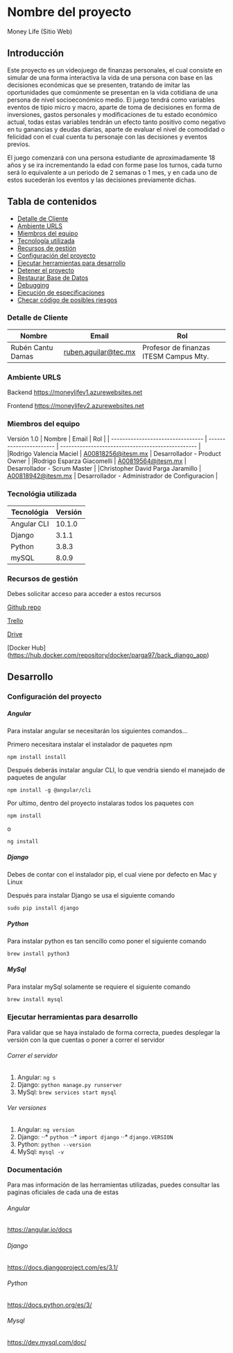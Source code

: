 # Nombre del proyecto

Money Life (Sitio Web)

## Introducción

Este proyecto es un videojuego de finanzas personales, el cual consiste en simular de una forma interactiva la vida de una persona con base en las decisiones económicas que se presenten, tratando de imitar las oportunidades que comúnmente se presentan en la vida cotidiana de una persona de nivel socioeconómico medio. El juego tendrá como variables eventos de tipio micro y macro, aparte de toma de decisiones en forma de inversiones, gastos personales y modificaciones de tu estado económico actual, todas estas variables tendrán un efecto tanto positivo como negativo en tu ganancias y deudas diarias, aparte de evaluar el nivel de comodidad o felicidad con el cual cuenta tu personaje con las decisiones y eventos previos.

El juego comenzará con una persona estudiante de aproximadamente 18 años y se ira incrementando la edad con forme pase los turnos, cada turno será lo equivalente a un periodo de 2 semanas o 1 mes, y en cada uno de estos sucederán los eventos y las decisiones previamente dichas.


## Tabla de contenidos

* [Detalle de Cliente](#client-details)
* [Ambiente URLS](#environment-urls)
* [Miembros del equipo](#team-members)
* [Tecnología utilizada](#technology-stack)
* [Recursos de gestión](#management-resources)
* [Configuración del proyecto](#setup-the-project)
* [Ejecutar herramientas para desarrollo](#running-the-stack-for-development)
* [Detener el proyecto](#stop-the-project)
* [Restaurar Base de Datos](#restoring-the-database)
* [Debugging](#debugging)
* [Ejecución de especificaciones](#running-specs)
* [Checar código de posibles riesgos](#checking-code-for-potential-issues)

### Detalle de Cliente

| Nombre                          | Email                | Rol                                                                               |
| ------------------------------ | -------------------- | ---------------------------------------------------------------------------------- |
| Rubén Cantu Damas | ruben.aguilar@tec.mx | Profesor de finanzas ITESM Campus Mty. |

### Ambiente URLS
Backend
https://moneylifev1.azurewebsites.net

Frontend
https://moneylifev2.azurewebsites.net

### Miembros del equipo

Versión 1.0
| Nombre                              | Email                   | Rol                                             |
| --------------------------------- | ----------------------- | ------------------------------------------------- |
|Rodrigo Valencia Maciel            | A00818256@itesm.mx      | Desarrollador - Product Owner                     |
|Rodrigo Esparza Giacomelli         | A00819564@itesm.mx      | Desarrollador - Scrum Master                      |
|Christopher David Parga Jaramillo  | A00818942@itesm.mx      | Desarrollador - Administrador de Configuracion    |


### Tecnológia utilizada


| Tecnológia      | Versión      |
| --------------- | ------------ |
| Angular CLI     | 10.1.0       |
| Django          | 3.1.1        |
| Python          | 3.8.3        |
| mySQL           | 8.0.9        |


### Recursos de gestión

Debes solicitar acceso para acceder a estos recursos

[Github repo](https://github.com/ChristopherParga/PersonalDevelopment)

[Trello](https://trello.com/b/qKyp3rHZ/personal-development)

[Drive](https://drive.google.com/drive/folders/1tLua2-ePArqoOsd-bFwI_NKb_JG6Xsz8?usp=sharing)

[Docker Hub] (https://hub.docker.com/repository/docker/parga97/back_django_app)

## Desarrollo

### Configuración del proyecto

##### Angular

Para instalar angular se necesitarán los siguientes comandos...

Primero necesitara instalar el instalador de paquetes npm

`npm install install`

Después deberás instalar angular CLI, lo que vendría siendo el manejado de paquetes de angular

`npm install -g @angular/cli`

Por ultimo, dentro del proyecto instalaras todos los paquetes con 

`npm install`

o

`ng install`

##### Django

Debes de contar con el instalador pip, el cual viene por defecto en Mac y Linux

Después para instalar Django se usa el siguiente comando

`sudo pip install django`

##### Python

Para instalar python es tan sencillo como poner el siguiente comando

`brew install python3`

##### MySql

Para instalar mySql solamente se requiere el siguiente comando

`brew install mysql`

### Ejecutar herramientas para desarrollo

Para validar que se haya instalado de forma correcta, puedes desplegar la versión con la que cuentas o poner a correr el servidor

###### Correr el servidor 

1. Angular: `ng s`
2. Django: `python manage.py runserver`
3. MySql: `brew services start mysql`

###### Ver versiones

1. Angular: `ng version`
2. Django: 
⋅⋅* `python`
⋅⋅* `import django`
⋅⋅* `django.VERSION`
1. Python: `python --version`
2. MySql: `mysql -v`

### Documentación

Para mas información de las herramientas utilizadas, puedes consultar las paginas oficiales de cada una de estas

###### Angular
https://angular.io/docs

###### Django
https://docs.djangoproject.com/es/3.1/

###### Python
https://docs.python.org/es/3/

###### Mysql
https://dev.mysql.com/doc/



